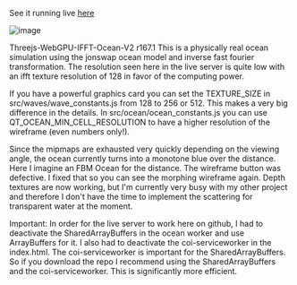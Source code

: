 See it running live [here](https://spiri0.github.io/Threejs-WebGPU-IFFT-Ocean-V2/index.html)

![image](https://github.com/Spiri0/Threejs-WebGPU-IFFT-Ocean-V2/assets/350247/abf0fedf-1a72-4891-b84b-47b0d0b58c0b)

Threejs-WebGPU-IFFT-Ocean-V2 r167.1
This is a physically real ocean simulation using the jonswap ocean model and inverse fast fourier transformation. The resolution seen here in the live server is quite low with an ifft texture resolution of 128 in favor of the computing power.

If you have a powerful graphics card you can set the TEXTURE_SIZE in src/waves/wave_constants.js from 128 to 256 or 512. This makes a very big difference in the details.
In src/ocean/ocean_constants.js you can use QT_OCEAN_MIN_CELL_RESOLUTION to have a higher resolution of the wireframe (even numbers only!).

Since the mipmaps are exhausted very quickly depending on the viewing angle, the ocean currently turns into a monotone blue over the distance. Here I imagine an FBM Ocean for the distance.
The wireframe button was defective. I fixed that so you can see the morphing wireframe again. 
Depth textures are now working, but I'm currently very busy with my other project and therefore I don't have the time to implement the scattering for transparent water at the moment.

Important: In order for the live server to work here on github, I had to deactivate the SharedArrayBuffers in the ocean worker and use ArrayBuffers for it. I also had to deactivate the coi-serviceworker in the index.html. The coi-serviceworker is important for the SharedArrayBuffers. So if you download the repo I recommend using the SharedArrayBuffers and the coi-serviceworker. This is significantly more efficient.







